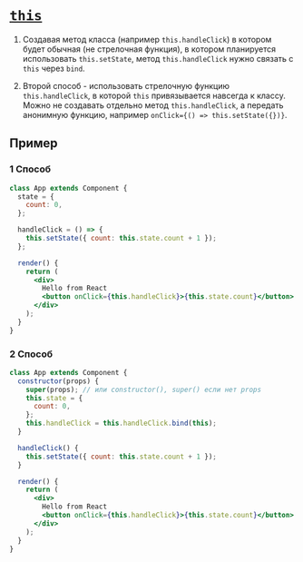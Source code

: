# [`this`](../index.md)

1. Создавая метод класса (например `this.handleClick`) в котором будет обычная (не стрелочная функция), в котором планируется использовать `this.setState`​, метод `this.handleClick` нужно связать с​ `this` через `bind`.

2. Второй способ - использовать стрелочную функцию `this.handleClick`, в которой `this` привязывается навсегда к классу. Можно не создавать отдельно метод `this.handleClick`, а передать анонимную функцию, например `onClick={() => this.setState({})}`.

## Пример

### 1 Способ

```jsx
class App extends Component {
  state = {
    count: 0,
  };

  handleClick = () => {
    this.setState({ count: this.state.count + 1 });
  };

  render() {
    return (
      <div>
        Hello from React
        <button onClick={this.handleClick}>{this.state.count}</button>
      </div>
    );
  }
}
```

### 2 Способ

```jsx
class App extends Component {
  constructor(props) {
    super(props); // или constructor(), super() если нет props
    this.state = {
      count: 0,
    };
    this.handleClick = this.handleClick.bind(this);
  }

  handleClick() {
    this.setState({ count: this.state.count + 1 });
  }

  render() {
    return (
      <div>
        Hello from React
        <button onClick={this.handleClick}>{this.state.count}</button>
      </div>
    );
  }
}
```
